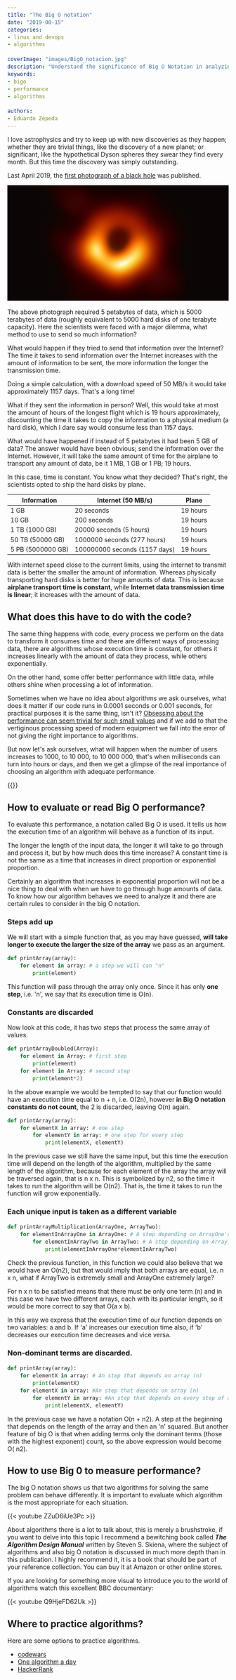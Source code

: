 ```yaml
---
title: "The Big O notation"
date: "2019-08-15"
categories:
- linux and devops
- algorithms

coverImage: "images/BigO_notacion.jpg"
description: "Understand the significance of Big O Notation in analyzing algorithm performance. Learn how Big O Notation impacts the efficiency and scalability of your code"
keywords:
- bigo
- performance
- algorithms

authors:
- Eduardo Zepeda
---
```


I love astrophysics and try to keep up with new discoveries as they happen; whether they are trivial things, like the discovery of a new planet; or significant, like the hypothetical Dyson spheres they swear they find every month. But this time the discovery was simply outstanding.

Last April 2019, the [first photograph of a black hole](https://www.bbc.com/news/science-environment-47873592#?) was published.

![First picture of a black hole](images/BigO_notacion.jpg "First picture of a black hole")

The above photograph required 5 petabytes of data, which is 5000 terabytes of data (roughly equivalent to 5000 hard disks of one terabyte capacity). Here the scientists were faced with a major dilemma, what method to use to send so much information?

What would happen if they tried to send that information over the Internet? The time it takes to send information over the Internet increases with the amount of information to be sent, the more information the longer the transmission time.

Doing a simple calculation, with a download speed of 50 MB/s it would take approximately 1157 days. That's a long time!

What if they sent the information in person? Well, this would take at most the amount of hours of the longest flight which is 19 hours approximately, discounting the time it takes to copy the information to a physical medium (a hard disk), which I dare say would consume less than 1157 days.

What would have happened if instead of 5 petabytes it had been 5 GB of data? The answer would have been obvious; send the information over the Internet. However, it will take the same amount of time for the airplane to transport any amount of data, be it 1 MB, 1 GB or 1 PB; 19 hours.

In this case, time is constant. You know what they decided? That's right, the scientists opted to ship the hard disks by plane.

| Information       | Internet (50 MB/s)            | Plane    |
| ----------------- | ----------------------------- | -------- |
| 1 GB              | 20 seconds                    | 19 hours |
| 10 GB             | 200 seconds                   | 19 hours |
| 1 TB (1000 GB)    | 20000 seconds (5 hours)       | 19 hours |
| 50 TB (50000 GB)  | 1000000 seconds (277 hours)   | 19 hours |
| 5 PB (5000000 GB) | 100000000 seconds (1157 days) | 19 hours |

With internet speed close to the current limits, using the internet to transmit data is better the smaller the amount of information. Whereas physically transporting hard disks is better for huge amounts of data. This is because **airplane transport time is constant**, while **Internet data transmission time is linear**; it increases with the amount of data.

## What does this have to do with the code?

The same thing happens with code, every process we perform on the data to transform it consumes time and there are different ways of processing data, there are algorithms whose execution time is constant, for others it increases linearly with the amount of data they process, while others exponentially. 

On the other hand, some offer better performance with little data, while others shine when processing a lot of information.

Sometimes when we have no idea about algorithms we ask ourselves, what does it matter if our code runs in 0.0001 seconds or 0.001 seconds, for practical purposes it is the same thing, isn't it? [Obsessing about the performance can seem trivial for such small values](/en/dont-obsess-about-your-web-application-performance/) and if we add to that the vertiginous processing speed of modern equipment we fall into the error of not giving the right importance to algorithms.

But now let's ask ourselves, what will happen when the number of users increases to 1000, to 10 000, to 10 000 000, that's when milliseconds can turn into hours or days, and then we get a glimpse of the real importance of choosing an algorithm with adequate performance.

{{<ad>}}

## How to evaluate or read Big O performance?

To evaluate this performance, a notation called Big O is used. It tells us how the execution time of an algorithm will behave as a function of its input.

The longer the length of the input data, the longer it will take to go through and process it, but by how much does this time increase? A constant time is not the same as a time that increases in direct proportion or exponential proportion.

Certainly an algorithm that increases in exponential proportion will not be a nice thing to deal with when we have to go through huge amounts of data. To know how our algorithm behaves we need to analyze it and there are certain rules to consider in the big O notation.

### Steps add up

We will start with a simple function that, as you may have guessed, **will take longer to execute the larger the size of the array** we pass as an argument.

```python
def printArray(array):
    for element in array: # a step we will can "n"
        print(element)
```

This function will pass through the array only once. Since it has only **one step**, i.e. 'n', we say that its execution time is O(n).

### Constants are discarded

Now look at this code, it has two steps that process the same array of values.

```python
def printArrayDoubled(Array):
    for element in Array: # first step
        print(element)
    for element in Array: # second step
        print(element*2)
```

In the above example we would be tempted to say that our function would have an execution time equal to n + n, i.e. O(2n), however **in Big O notation constants do not count**, the 2 is discarded, leaving O(n) again.

```python
def printArray(array):
    for elementX in array: # one step
        for elementY in array: # one step for every step
            print(elementX, elementY)
```

In the previous case we still have the same input, but this time the execution time will depend on the length of the algorithm, multiplied by the same length of the algorithm, because for each element of the array the array will be traversed again, that is n x n. This is symbolized by n2, so the time it takes to run the algorithm will be O(n2). That is, the time it takes to run the function will grow exponentially.

### Each unique input is taken as a different variable

```python
def printArrayMultiplication(ArrayOne, ArrayTwo):
    for elementInArrayOne in ArrayOne: # A step depending on ArrayOne's length
        for elementInArrayTwo in ArrayTwo: # A step depending on ArrayTwo's length
            print(elementInArrayOne*elementInArrayTwo)
```

Check the previous function, in this function we could also believe that we would have an O(n2), but that would imply that both arrays are equal, i.e. n x n, what if ArrayTwo is extremely small and ArrayOne extremely large?

For n x n to be satisfied means that there must be only one term (n) and in this case we have two different arrays, each with its particular length, so it would be more correct to say that O(a x b).

In this way we express that the execution time of our function depends on two variables: a and b. If 'a' increases our execution time also, if 'b' decreases our execution time decreases and vice versa.

### Non-dominant terms are discarded.

```python
def printArray(array):
    for elementX in array: # An step that depends on array (n)
        print(elementX)
    for elementX in array: #An step that depends on array (n)
        for elementY in array: #An step that depends on every step of array (n squared)
            print(elementX, elementY)
```

In the previous case we have a notation O(n + n2). A step at the beginning that depends on the length of the array and then an 'n' squared. But another feature of big O is that when adding terms only the dominant terms (those with the highest exponent) count, so the above expression would become O( n2).

## How to use Big 0 to measure performance?

The big O notation shows us that two algorithms for solving the same problem can behave differently. It is important to evaluate which algorithm is the most appropriate for each situation.

{{< youtube ZZuD6iUe3Pc >}}

About algorithms there is a lot to talk about, this is merely a brushstroke, if you want to delve into this topic I recommend a bewitching book called **_The Algorithm Design Manual_** written by Steven S. Skiena, where the subject of algorithms and also big O notation is discussed in much more depth than in this publication. I highly recommend it, it is a book that should be part of your reference collection. You can buy it at Amazon or other online stores.

If you are looking for something more visual to introduce you to the world of algorithms watch this excellent BBC documentary:

{{< youtube Q9HjeFD62Uk >}}

## Where to practice algorithms?

Here are some options to practice algorithms.

* [codewars](/en/top-5-favorite-algorithm-problems-at-codewars/)
* [One algorithm a day](/en/an-algorithm-problem-a-day/)
* [HackerRank](https://www.hackerrank.com/)